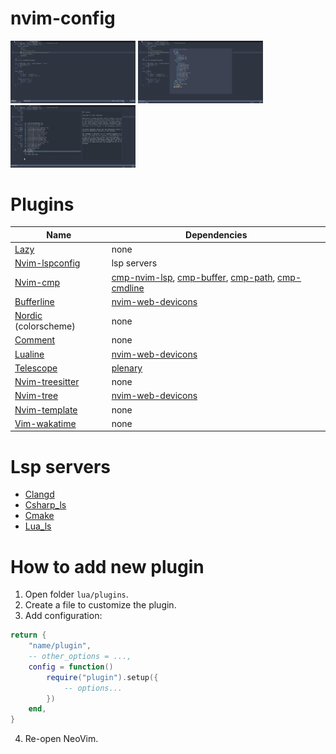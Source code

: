 # nvim-config

<div>
    <img src="img/photo1.jpg" width="200">
    <img src="img/photo2.jpg" width="200">
    <img src="img/photo3.jpg" width="200">
</div>

# Plugins
| Name | Dependencies |
| --- | --- |
| [Lazy](https://github.com/folke/lazy.nvim) | none |
| [Nvim-lspconfig](https://github.com/neovim/nvim-lspconfig) | lsp servers |
| [Nvim-cmp](https://github.com/hrsh7th/nvim-cmp) | [cmp-nvim-lsp](https://github.com/hrsh7th/cmp-nvim-lsp), [cmp-buffer](https://github.com/hrsh7th/cmp-buffer), [cmp-path](https://github.com/hrsh7th/cmp-path), [cmp-cmdline](https://github.com/hrsh7th/cmp-cmdline) |
| [Bufferline](https://github.com/akinsho/bufferline.nvim) | [nvim-web-devicons](https://github.com/nvim-tree/nvim-web-devicons) |
| [Nordic](https://github.com/andersevenrud/nordic.nvim) (colorscheme) | none |
| [Comment](https://github.com/numToStr/Comment.nvim) | none |
| [Lualine](https://github.com/nvim-lualine/lualine.nvim) | [nvim-web-devicons](https://github.com/nvim-tree/nvim-web-devicons) |
| [Telescope](https://github.com/nvim-telescope/telescope.nvim) | [plenary](https://github.com/nvim-lua/plenary.nvim) |
| [Nvim-treesitter](https://github.com/nvim-treesitter/nvim-treesitter) | none |
| [Nvim-tree](https://github.com/nvim-tree/nvim-tree.lua) | [nvim-web-devicons](https://github.com/nvim-tree/nvim-web-devicons) |
| [Nvim-template](https://github.com/qdiaps/nvim-template) | none |
| [Vim-wakatime](https://github.com/wakatime/vim-wakatime) | none |

# Lsp servers
* [Clangd](https://clangd.llvm.org/installation.html)
* [Csharp_ls](https://github.com/razzmatazz/csharp-language-server)
* [Cmake](https://github.com/regen100/cmake-language-server)
* [Lua_ls](https://github.com/luals/lua-language-server)

# How to add new plugin
1. Open folder `lua/plugins`.
2. Create a file to customize the plugin.
3. Add configuration:
```lua
return {
    "name/plugin",
    -- other_options = ...,
    config = function()
        require("plugin").setup({
            -- options...
        })
    end,
}
```
4. Re-open NeoVim.
